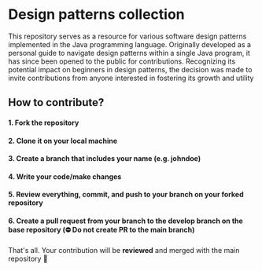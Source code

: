 # Design patterns collection 

This repository serves as a resource for various software design patterns implemented in the Java programming language. Originally developed as a personal guide to navigate design patterns within a single Java program, it has since been opened to the public for contributions. Recognizing its potential impact on beginners in design patterns, the decision was made to invite contributions from anyone interested in fostering its growth and utility

## How to contribute?

#### 1. Fork the repository
#### 2. Clone it on your local machine
#### 3. Create a branch that includes your name (e.g. johndoe)
#### 4. Write your code/make changes
#### 5. Review everything, commit, and push to your branch on your forked repository
#### 6. Create a pull request from your branch to the develop branch on the base repository (⛔️ Do not create PR to the main branch)

That's all. Your contribution will be **reviewed** and merged with the main repository 🙌

